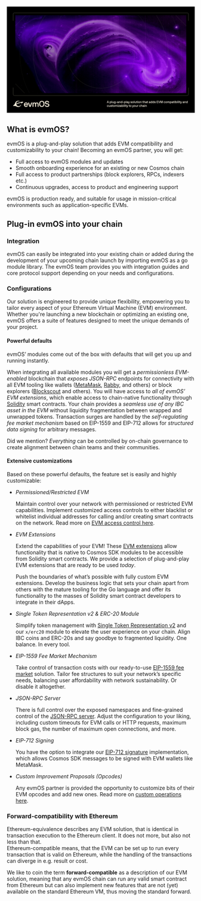 <img
    src="evmOS_repo_header.png"
    alt="evmOS - A plug-and-play solution that adds EVM compatibility and customizability to your chain"
/>

## What is evmOS?

evmOS is a plug-and-play solution that adds EVM compatibility
and customizability to your chain!
Becoming an evmOS partner, you will get:

- Full access to evmOS modules and updates
- Smooth onboarding experience for an existing or new Cosmos chain
- Full access to product partnerships (block explorers, RPCs, indexers etc.)
- Continuous upgrades, access to product and engineering support

evmOS is production ready, and suitable for usage in mission-critical environments such as application-specific EVMs.

## Plug-in evmOS into your chain

### Integration

evmOS can easily be integrated into your existing chain
or added during the development of your upcoming chain launch
by importing evmOS as a go module library.
The evmOS team provides you with integration guides and core protocol support depending on your needs and configurations.

### Configurations

Our solution is engineered to provide unique flexibility,
empowering you to tailor every aspect of your Ethereum Virtual Machine (EVM) environment.
Whether you're launching a new blockchain or optimizing an existing one,
evmOS offers a suite of features designed to meet the unique demands of your project.

#### Powerful defaults

evmOS’ modules come out of the box with defaults that will get you up and running instantly.

When integrating all available modules you will get a *permissionless EVM-enabled* blockchain
that *exposes JSON-RPC* endpoints for connectivity with all EVM tooling
like wallets ([MetaMask](https://metamask.io/), [Rabby](https://rabby.io/), and others)
or block explorers ([Blockscout](https://docs.blockscout.com/) and others).
You will have access to *all of evmOS’ EVM extensions*,
which enable access to chain-native functionality
through [Solidity](https://docs.soliditylang.org/en/v0.8.26/) smart contracts.
Your chain provides a *seamless use of any IBC asset in the EVM*
without liquidity fragmentation between wrapped and unwrapped tokens.
Transaction surges are handled by the *self-regulating fee market mechanism* based on EIP-1559
and EIP-712 allows for *structured data signing* for arbitrary messages.

Did we mention? *Everything* can be controlled by on-chain governance
to create alignment between chain teams and their communities.

#### Extensive customizations

Based on these powerful defaults, the feature set is easily and highly customizable:

- *Permissioned/Restricted EVM*

    Maintain control over your network with permissioned or restricted EVM capabilities.
    Implement customized access controls to either blacklist or whitelist individual addresses for calling
    and/or creating smart contracts on the network.
    Read more on [EVM access control here](https://docs.evmos.org/protocol/modules/evm#access-control).

- *EVM Extensions*

    Extend the capabilities of your EVM!
    These [EVM extensions](https://docs.evmos.org/develop/smart-contracts/evm-extensions) allow functionality
    that is native to Cosmos SDK modules to be accessible from Solidity smart contracts.
    We provide a selection of plug-and-play EVM extensions that are ready to be used *today*.

    Push the boundaries of what’s possible with fully custom EVM extensions.
    Develop the  business logic that sets your chain apart from others with the mature tooling for the Go language
    and offer its functionality to the masses of Solidity smart contract developers
    to integrate in their dApps.

- *Single Token Representation v2 & ERC-20 Module*

    Simplify token management with [Single Token Representation v2](https://medium.com/evmos/evmos-introduces-native-tokens-as-erc-20-for-cosmos-1a4c7de5c3e9)
    and our `x/erc20` module to elevate the user experience on your chain.
    Align IBC coins and ERC-20s and say goodbye to fragmented liquidity.
    One balance. In every tool.

- *EIP-1559 Fee Market Mechanism*

    Take control of transaction costs with our
    ready-to-use [EIP-1559 fee market](https://eips.ethereum.org/EIPS/eip-1559) solution.
    Tailor fee structures to suit your network’s specific needs,
    balancing user affordability with network sustainability.
    Or disable it altogether.

- *JSON-RPC Server*

    There is full control over the exposed namespaces and fine-grained control of the
    [JSON-RPC server](https://docs.evmos.org/develop/api/ethereum-json-rpc).
    Adjust the configuration to your liking,
    including custom timeouts for EVM calls or HTTP requests,
    maximum block gas, the number of maximum open connections, and more.

- *EIP-712 Signing*

    You have the option to integrate our [EIP-712 signature](https://eips.ethereum.org/EIPS/eip-712) implementation,
    which allows Cosmos SDK messages to be signed with EVM wallets like MetaMask.

- *Custom Improvement Proposals (Opcodes)*

    Any evmOS partner is provided the opportunity to customize bits of their EVM opcodes and add new ones.
    Read more on [custom operations here](https://docs.evmos.org/develop/smart-contracts/custom-improvement-proposals).

### Forward-compatibility with Ethereum

Ethereum-equivalence describes any EVM solution,
that is identical in transaction execution to the Ethereum client.
It does not more, but also not less than that.  
Ethereum-compatible means,
that the EVM can be set up to run every transaction that is valid on Ethereum,
while the handling of the transactions can diverge in e.g. result or cost.

We like to coin the term **forward-compatible**
as a description of our EVM solution,
meaning that any evmOS chain can run any valid smart contract
from Ethereum but can also implement new features that are
not (yet) available on the standard Ethereum VM,
thus moving the standard forward.
